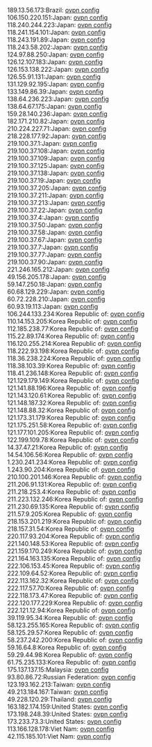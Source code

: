 189.13.56.173:Brazil: [ovpn config](vpn/189_13_56_173.ovpn)  
106.150.220.151:Japan: [ovpn config](vpn/106_150_220_151.ovpn)  
118.240.244.223:Japan: [ovpn config](vpn/118_240_244_223.ovpn)  
118.241.154.101:Japan: [ovpn config](vpn/118_241_154_101.ovpn)  
118.243.191.89:Japan: [ovpn config](vpn/118_243_191_89.ovpn)  
118.243.58.202:Japan: [ovpn config](vpn/118_243_58_202.ovpn)  
124.97.88.250:Japan: [ovpn config](vpn/124_97_88_250.ovpn)  
126.12.107.183:Japan: [ovpn config](vpn/126_12_107_183.ovpn)  
126.153.138.222:Japan: [ovpn config](vpn/126_153_138_222.ovpn)  
126.55.91.131:Japan: [ovpn config](vpn/126_55_91_131.ovpn)  
131.129.92.195:Japan: [ovpn config](vpn/131_129_92_195.ovpn)  
133.149.86.39:Japan: [ovpn config](vpn/133_149_86_39.ovpn)  
138.64.236.223:Japan: [ovpn config](vpn/138_64_236_223.ovpn)  
138.64.67.175:Japan: [ovpn config](vpn/138_64_67_175.ovpn)  
159.28.140.236:Japan: [ovpn config](vpn/159_28_140_236.ovpn)  
182.171.210.82:Japan: [ovpn config](vpn/182_171_210_82.ovpn)  
210.224.227.71:Japan: [ovpn config](vpn/210_224_227_71.ovpn)  
218.228.177.92:Japan: [ovpn config](vpn/218_228_177_92.ovpn)  
219.100.37.1:Japan: [ovpn config](vpn/219_100_37_1.ovpn)  
219.100.37.108:Japan: [ovpn config](vpn/219_100_37_108.ovpn)  
219.100.37.109:Japan: [ovpn config](vpn/219_100_37_109.ovpn)  
219.100.37.125:Japan: [ovpn config](vpn/219_100_37_125.ovpn)  
219.100.37.138:Japan: [ovpn config](vpn/219_100_37_138.ovpn)  
219.100.37.19:Japan: [ovpn config](vpn/219_100_37_19.ovpn)  
219.100.37.205:Japan: [ovpn config](vpn/219_100_37_205.ovpn)  
219.100.37.211:Japan: [ovpn config](vpn/219_100_37_211.ovpn)  
219.100.37.213:Japan: [ovpn config](vpn/219_100_37_213.ovpn)  
219.100.37.22:Japan: [ovpn config](vpn/219_100_37_22.ovpn)  
219.100.37.4:Japan: [ovpn config](vpn/219_100_37_4.ovpn)  
219.100.37.50:Japan: [ovpn config](vpn/219_100_37_50.ovpn)  
219.100.37.58:Japan: [ovpn config](vpn/219_100_37_58.ovpn)  
219.100.37.67:Japan: [ovpn config](vpn/219_100_37_67.ovpn)  
219.100.37.7:Japan: [ovpn config](vpn/219_100_37_7.ovpn)  
219.100.37.77:Japan: [ovpn config](vpn/219_100_37_77.ovpn)  
219.100.37.90:Japan: [ovpn config](vpn/219_100_37_90.ovpn)  
221.246.165.212:Japan: [ovpn config](vpn/221_246_165_212.ovpn)  
49.156.205.178:Japan: [ovpn config](vpn/49_156_205_178.ovpn)  
59.147.250.18:Japan: [ovpn config](vpn/59_147_250_18.ovpn)  
60.68.129.229:Japan: [ovpn config](vpn/60_68_129_229.ovpn)  
60.72.228.210:Japan: [ovpn config](vpn/60_72_228_210.ovpn)  
60.93.19.113:Japan: [ovpn config](vpn/60_93_19_113.ovpn)  
106.244.133.234:Korea Republic of: [ovpn config](vpn/106_244_133_234.ovpn)  
110.14.153.205:Korea Republic of: [ovpn config](vpn/110_14_153_205.ovpn)  
112.185.238.77:Korea Republic of: [ovpn config](vpn/112_185_238_77.ovpn)  
115.22.89.174:Korea Republic of: [ovpn config](vpn/115_22_89_174.ovpn)  
116.120.255.214:Korea Republic of: [ovpn config](vpn/116_120_255_214.ovpn)  
118.222.93.198:Korea Republic of: [ovpn config](vpn/118_222_93_198.ovpn)  
118.36.238.224:Korea Republic of: [ovpn config](vpn/118_36_238_224.ovpn)  
118.38.103.39:Korea Republic of: [ovpn config](vpn/118_38_103_39.ovpn)  
118.41.236.148:Korea Republic of: [ovpn config](vpn/118_41_236_148.ovpn)  
121.129.179.149:Korea Republic of: [ovpn config](vpn/121_129_179_149.ovpn)  
121.141.88.196:Korea Republic of: [ovpn config](vpn/121_141_88_196.ovpn)  
121.143.120.61:Korea Republic of: [ovpn config](vpn/121_143_120_61.ovpn)  
121.148.187.32:Korea Republic of: [ovpn config](vpn/121_148_187_32.ovpn)  
121.148.88.32:Korea Republic of: [ovpn config](vpn/121_148_88_32.ovpn)  
121.173.31.179:Korea Republic of: [ovpn config](vpn/121_173_31_179.ovpn)  
121.175.251.58:Korea Republic of: [ovpn config](vpn/121_175_251_58.ovpn)  
121.177.101.205:Korea Republic of: [ovpn config](vpn/121_177_101_205.ovpn)  
122.199.109.78:Korea Republic of: [ovpn config](vpn/122_199_109_78.ovpn)  
14.37.47.21:Korea Republic of: [ovpn config](vpn/14_37_47_21.ovpn)  
14.54.106.56:Korea Republic of: [ovpn config](vpn/14_54_106_56.ovpn)  
1.230.241.234:Korea Republic of: [ovpn config](vpn/1_230_241_234.ovpn)  
1.243.90.204:Korea Republic of: [ovpn config](vpn/1_243_90_204.ovpn)  
210.100.201.146:Korea Republic of: [ovpn config](vpn/210_100_201_146.ovpn)  
211.206.91.131:Korea Republic of: [ovpn config](vpn/211_206_91_131.ovpn)  
211.218.253.4:Korea Republic of: [ovpn config](vpn/211_218_253_4.ovpn)  
211.223.132.246:Korea Republic of: [ovpn config](vpn/211_223_132_246.ovpn)  
211.230.69.135:Korea Republic of: [ovpn config](vpn/211_230_69_135.ovpn)  
211.57.9.205:Korea Republic of: [ovpn config](vpn/211_57_9_205.ovpn)  
218.153.201.219:Korea Republic of: [ovpn config](vpn/218_153_201_219.ovpn)  
218.157.31.54:Korea Republic of: [ovpn config](vpn/218_157_31_54.ovpn)  
220.117.93.204:Korea Republic of: [ovpn config](vpn/220_117_93_204.ovpn)  
221.140.148.53:Korea Republic of: [ovpn config](vpn/221_140_148_53.ovpn)  
221.159.170.249:Korea Republic of: [ovpn config](vpn/221_159_170_249.ovpn)  
221.164.163.135:Korea Republic of: [ovpn config](vpn/221_164_163_135.ovpn)  
222.106.153.45:Korea Republic of: [ovpn config](vpn/222_106_153_45.ovpn)  
222.109.64.52:Korea Republic of: [ovpn config](vpn/222_109_64_52.ovpn)  
222.113.162.32:Korea Republic of: [ovpn config](vpn/222_113_162_32.ovpn)  
222.117.57.70:Korea Republic of: [ovpn config](vpn/222_117_57_70.ovpn)  
222.118.173.47:Korea Republic of: [ovpn config](vpn/222_118_173_47.ovpn)  
222.120.177.229:Korea Republic of: [ovpn config](vpn/222_120_177_229.ovpn)  
222.121.12.94:Korea Republic of: [ovpn config](vpn/222_121_12_94.ovpn)  
39.119.95.34:Korea Republic of: [ovpn config](vpn/39_119_95_34.ovpn)  
58.123.255.165:Korea Republic of: [ovpn config](vpn/58_123_255_165.ovpn)  
58.125.29.57:Korea Republic of: [ovpn config](vpn/58_125_29_57.ovpn)  
58.237.242.200:Korea Republic of: [ovpn config](vpn/58_237_242_200.ovpn)  
59.16.64.8:Korea Republic of: [ovpn config](vpn/59_16_64_8.ovpn)  
59.29.44.98:Korea Republic of: [ovpn config](vpn/59_29_44_98.ovpn)  
61.75.235.133:Korea Republic of: [ovpn config](vpn/61_75_235_133.ovpn)  
175.137.137.15:Malaysia: [ovpn config](vpn/175_137_137_15.ovpn)  
93.80.86.72:Russian Federation: [ovpn config](vpn/93_80_86_72.ovpn)  
123.193.162.213:Taiwan: [ovpn config](vpn/123_193_162_213.ovpn)  
49.213.184.167:Taiwan: [ovpn config](vpn/49_213_184_167.ovpn)  
49.228.120.29:Thailand: [ovpn config](vpn/49_228_120_29.ovpn)  
163.182.174.159:United States: [ovpn config](vpn/163_182_174_159.ovpn)  
173.198.248.39:United States: [ovpn config](vpn/173_198_248_39.ovpn)  
173.233.73.3:United States: [ovpn config](vpn/173_233_73_3.ovpn)  
113.166.128.178:Viet Nam: [ovpn config](vpn/113_166_128_178.ovpn)  
42.115.185.101:Viet Nam: [ovpn config](vpn/42_115_185_101.ovpn)  
